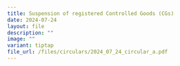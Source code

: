 ```yaml
---
title: Suspension of registered Controlled Goods (CGs)
date: 2024-07-24
layout: file
description: ""
image: ""
variant: tiptap
file_url: /files/circulars/2024_07_24_circular_a.pdf
---
```

